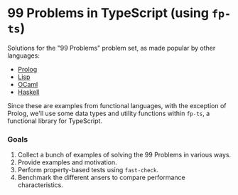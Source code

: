 # 99 Problems in TypeScript (using `fp-ts`)

Solutions for the "99 Problems" problem set, as made popular by other languages:

- [Prolog](https://sites.google.com/site/prologsite/prolog-problems/)
- [Lisp](https://www.ic.unicamp.br/~meidanis/courses/mc336/2006s2/funcional/L-99_Ninety-Nine_Lisp_Problems.html)
- [OCaml](https://ocaml.org/learn/tutorials/99problems.html)
- [Haskell](https://wiki.haskell.org/H-99:_Ninety-Nine_Haskell_Problems)

Since these are examples from functional languages, with the exception of Prolog, we'll use
some data types and utility functions within `fp-ts`, a functional library for TypeScript.

### Goals

1. Collect a bunch of examples of solving the 99 Problems in various ways.
2. Provide examples and motivation.
3. Perform property-based tests using `fast-check`.
4. Benchmark the different ansers to compare performance characteristics.
